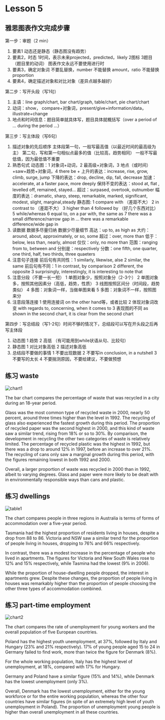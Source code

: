 # Lesson 5 

## 雅思图表作文完成步骤

第一步：审题（2 min）
1. 要素1
   动态还是静态（静态图没有趋势）
2. 要素2，时态
   1时间，表示未来projected，predicted，likely
   2图标
   3题目（题目里的动词）
   图表作文永远不要使用进行时
3. 要素3，确定对象词
   不要乱替换，number 不能替换 amount，ratio 不能替换 proportion
4. 要素4，确定描述对象和对比对象（差异点越多越好）

第二步：写开头段（写1句）
1. 主语：line graph/chart, bar chart/graph, table/chart, pie chart/chart
2. 动词：show， compare+对象词，present/give+information/data，illustrate+change
3. 地点和时间信息：题目简单就具体写，题目具体就概括写（over a period of ... during the period ...）

第三步：写主体段（写6句）
1. 描述对象的先后顺序
   主体段第一句，一般写最高值（以最近时间的最高级为主）
   第二句，写和第一句相似点最多的值（比较高，趋势相同）
   一般不写最低值，因为最低值不重要
2. 熟悉句式
   动态图：1 对象词+动词，2 最高级+对象词，3 地点（或时间）+saw+趋势+对象词，4 there be + 
      上升的表达：increase, rise, grow, climb, surge, jump
      下降的表达：drop, decline, dip, fall, decrease
      加速：accelerate, at a faster pace, more deeply
      保持不变的表达：stood at, flat , levelled off, remained, stayed...
      超过：surpased, overtook, outnumber
      幅度的表达：dramatic, sharp, steep, remarkable, marked, significant, modest, slight, marginal,steady
   静态图:
      1 compare with （差距不大）
      2 in contrast to （差距不大）
      3 higher than
      4 followed by （好几个东西对比）
      5 while/whereas
      6 equal to, on a par with, the same as
      7 there was a small difference/narrow gap in ... there was a remarkable difference/wide gap in
3. 读数据
   数据多尽量归纳
   数据少尽量细节
   高达：up to, as high as
   大约：around, about, approximately, or so, some
   超过：over, more than
   低于：below, less than, nearly, almost
   仅仅：only, no more than
   范围：ranging from to, between and 
   分别是：respectively
   分数：one fifth, one quarter, one third, half, two thirds, three quaeters
4. 注意句子连接
   前后句有共同性：1 similarly, likewise, alse 2 similar, the same 
   前后句有不同：1 in contrast, by comparison 2 different, the opposite 3 surprisingly, interestingly, it is interesting to note that 
5. 注意分段（不要一长一短）
   1 单图对象少，按照对象分（2-3个）
   2 单图对象多，按照其他因素分（高低，趋势，性质）
   3 线图按照区间分（时间段，趋势类似）
   4 多图：对象词一样，当做单图来看
   5 多图：对象词不一样，按照图来分
6. 注意段落连接
   1 使用连接词 on the other hand等，或者比较
   2 体现对象词改变 with regards to, concerning, when it comes to
   3 表现图的不同 as shown in the second chart, it is clear from the second chart

第四步：写总结段（写1-2句）时间不够的情况下，总结段可以写在开头段之后再写主体段
1. 动态图
   1 趋势
   2 高低 （有可能用到while状语从句、比较句）
2. 静态图
   1 对比对象高低
   2 描述对象高低
3. 总结段不要做的事情
   1 不要出现数据
   2 不要写in conclusion, in a nutshell
   3 不要写的太长
   4 不要揣测原因，不要给建议，不要做预想


## 练习 waste

![chart1](https://github.com/Liuhongzhi2018/LearningforIELTS/blob/main/Figures/chart1.PNG)

The bar chart compares the percentage of waste that was recycled in a city during an 18-year period.

Glass was the most common type of recycled waste in 2000, nearly 50 percent, around three times higher than the level in 1992. The recycling of glass also experienced the fastest growth during this period. The proportion of recycled paper was the second highest in 2000, and this kind of waste saw a similar trend, rising from 18% or so to 30%. By comparison, the development in recycling the other two categories of waste is relatively limited. The percentage of recycled plastic was the highest in 1992, but there was a drop to around 12% in 1997, before an increase to over 21%. The recycling of cans only saw a marginal growth during this period, with the figures remaining lowest in both 1992 and 2000.

Overall, a larger proportion of waste was recycled in 2000 than in 1992, albeit to varying degrees. Glass and paper were more likely to be dealt with in environmentally responsible ways than cans and plastic.


## 练习 dwellings

![table1](https://github.com/Liuhongzhi2018/LearningforIELTS/blob/main/Figures/table1.PNG)

The chart compares people in three regions in Australia is terms of forms of accommodation over a five-year period.

Tasmania had the highest proportion of residents living in houses, despite a drop from 88 to 86. Victoria and NSW saw a similar trend for the proportion of people living in houses, dropping to 76% and 66% respectively. 

In contrast, there was a modest increase in the percentage of people who lived in apartments. The figures for Victoria and New South Wales rose to 12% and 15% respectively, while Tasmina had the lowest (9% in 2006).

While the proportion of house-dwelling people dropped, the interest in apartments grew. Despite these changes, the proportion of people living in houses was remarkably higher than the proportion of people choosing the other three types of accommodation combined.


## 练习 part-time employment

![chart2](https://github.com/Liuhongzhi2018/LearningforIELTS/blob/main/Figures/chart2.PNG)

The chart compares the rate of unemployment for young workers and the overall population of five European countries. 

Poland has the highest youth unemployment, at 37%, followed by Italy and Hungary (23% and 21% respectively). 17% of young people aged 15 to 24 in Germany failed to find work, more than twice the figure for Denmark (8%).

For the whole working population, Italy has the highest level of unemployment, at 18%, compared with 17% for Hungary.

Germany and Poland have a similar figure (15% and 14%), while Denmark has the lowest unemployment (only 3%).

Overall, Denmark has the lowest unemployment, either for the young workforce or for the entire working population, whereas the other four countries have similar figures (in spite of an extremely high level of youth unemployment in Poland). The proportion of unemployment young people is higher than overall unemployment in all these countries.